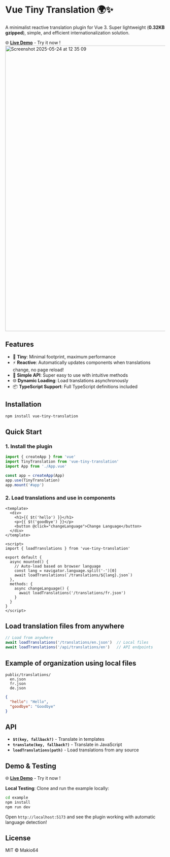 # Vue Tiny Translation 🌍✨

A minimalist reactive translation plugin for Vue 3. Super lightweight (**0.32KB gzipped**), simple, and efficient internationalization solution.

🌐 **[Live Demo](https://vue-tiny-translation.netlify.app/)** - Try it now !
[<img width="900" alt="Screenshot 2025-05-24 at 12 35 09" src="https://github.com/user-attachments/assets/cc7c3508-8d61-4de8-ab36-ba381b13921b" />](https://vue-tiny-translation.netlify.app/)

## Features

- 🚀 **Tiny**: Minimal footprint, maximum performance
- ⚡ **Reactive**: Automatically updates components when translations change, no page reload!
- 🔧 **Simple API**: Super easy to use with intuitive methods
- 🌐 **Dynamic Loading**: Load translations asynchronously
- 📦 **TypeScript Support**: Full TypeScript definitions included

## Installation

```bash
npm install vue-tiny-translation
```

## Quick Start

### 1. Install the plugin

```javascript
import { createApp } from 'vue'
import TinyTranslation from 'vue-tiny-translation'
import App from './App.vue'

const app = createApp(App)
app.use(TinyTranslation)
app.mount('#app')
```

### 2. Load translations and use in components

```vue
<template>
  <div>
    <h1>{{ $t('hello') }}</h1>
    <p>{{ $t('goodbye') }}</p>
    <button @click="changeLanguage">Change Language</button>
  </div>
</template>

<script>
import { loadTranslations } from 'vue-tiny-translation'

export default {
  async mounted() {
    // Auto-load based on browser language
    const lang = navigator.language.split('-')[0]
    await loadTranslations(`/translations/${lang}.json`)
  },
  methods: {
    async changeLanguage() {
      await loadTranslations('/translations/fr.json')
    }
  }
}
</script>
```

## Load translation files from anywhere

```javascript
// Load from anywhere
await loadTranslations('/translations/en.json')  // Local files
await loadTranslations('/api/translations/en')   // API endpoints
```

## Example of organization using local files
```
public/translations/ 
  en.json
  fr.json
  de.json
```
```json
{
  "hello": "Hello",
  "goodbye": "Goodbye"
}
```


## API

- **`$t(key, fallback?)`** - Translate in templates
- **`translate(key, fallback?)`** - Translate in JavaScript  
- **`loadTranslations(path)`** - Load translations from any source


## Demo & Testing

🌐 **[Live Demo](https://vue-tiny-translation.netlify.app/)** - Try it now !

**Local Testing**: Clone and run the example locally:

```bash
cd example
npm install
npm run dev
```

Open `http://localhost:5173` and see the plugin working with automatic language detection!

## License

MIT © Makio64 
